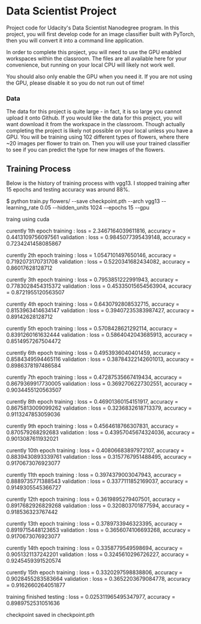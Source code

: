 # Data Scientist Project

Project code for Udacity's Data Scientist Nanodegree program. In this project, you will first develop code for an image classifier built with PyTorch, then you will convert it into a command line application.

In order to complete this project, you will need to use the GPU enabled workspaces within the classroom.  The files are all available here for your convenience, but running on your local CPU will likely not work well.

You should also only enable the GPU when you need it. If you are not using the GPU, please disable it so you do not run out of time!

### Data

The data for this project is quite large - in fact, it is so large you cannot upload it onto Github.  If you would like the data for this project, you will want download it from the workspace in the classroom.  Though actually completing the project is likely not possible on your local unless you have a GPU.  You will be training using 102 different types of flowers, where there ~20 images per flower to train on.  Then you will use your trained classifier to see if you can predict the type for new images of the flowers.


## Training Process

Below is the history of training process with vgg13. I stopped training after 15 epochs and testing accuracy was around 88%.

$ python train.py flowers/ --save checkpoint.pth --arch vgg13 --learning_rate 0.05 --hidden_units 1024 --epochs 15 --gpu

traing using cuda

curently 1th epoch
  training   : loss = 2.3467164039611816, accuracy = 0.4413109756097561
  validation : loss = 0.9845077395439148, accuracy = 0.7234241458085867

curently 2th epoch
  training   : loss = 1.0547101497650146, accuracy = 0.7192073170731708
  validation : loss = 0.5220341682434082, accuracy = 0.86017628128712

curently 3th epoch
  training   : loss = 0.7953851222991943, accuracy = 0.7783028454315372
  validation : loss = 0.45335015654563904, accuracy = 0.8721955120563507

curently 4th epoch
  training   : loss = 0.6430792808532715, accuracy = 0.8153963414634147
  validation : loss = 0.39407235383987427, accuracy = 0.89142628128712

curently 5th epoch
  training   : loss = 0.5708428621292114, accuracy = 0.8391260161632444
  validation : loss = 0.5864042043685913, accuracy = 0.8514957267504472

curently 6th epoch
  training   : loss = 0.4953936040401459, accuracy = 0.8584349594465116
  validation : loss = 0.38784322142601013, accuracy = 0.8986378197486584

curently 7th epoch
  training   : loss = 0.47287535667419434, accuracy = 0.8679369917730005
  validation : loss = 0.3692706227302551, accuracy = 0.9034455120563507

curently 8th epoch
  training   : loss = 0.46901360154151917, accuracy = 0.8675813009099262
  validation : loss = 0.3236832618713379, accuracy = 0.9113247853059036

curently 9th epoch
  training   : loss = 0.4564618766307831, accuracy = 0.870579268292683
  validation : loss = 0.43957045674324036, accuracy = 0.9013087611932021

curently 10th epoch
  training   : loss = 0.40806683897972107, accuracy = 0.8839430893339761
  validation : loss = 0.3157767951488495, accuracy = 0.9170673076923077

curently 11th epoch
  training   : loss = 0.3974379003047943, accuracy = 0.8889735771388543
  validation : loss = 0.3377111852169037, accuracy = 0.9149305545366727

curently 12th epoch
  training   : loss = 0.3619895279407501, accuracy = 0.8917682926829268
  validation : loss = 0.320803701877594, accuracy = 0.918536323767442

curently 13th epoch
  training   : loss = 0.3789733946323395, accuracy = 0.8919715448123653
  validation : loss = 0.3656074106693268, accuracy = 0.9170673076923077

curently 14th epoch
  training   : loss = 0.3358779549598694, accuracy = 0.9051321137242201
  validation : loss = 0.3245610296726227, accuracy = 0.9245459391520574

curently 15th epoch
  training   : loss = 0.3320297598838806, accuracy = 0.9028455283583664
  validation : loss = 0.3652203679084778, accuracy = 0.9162660264051877


training finished
  testing   : loss = 0.025311965495347977, accuracy = 0.8989752531051636

checkpoint saved in checkpoint.pth
